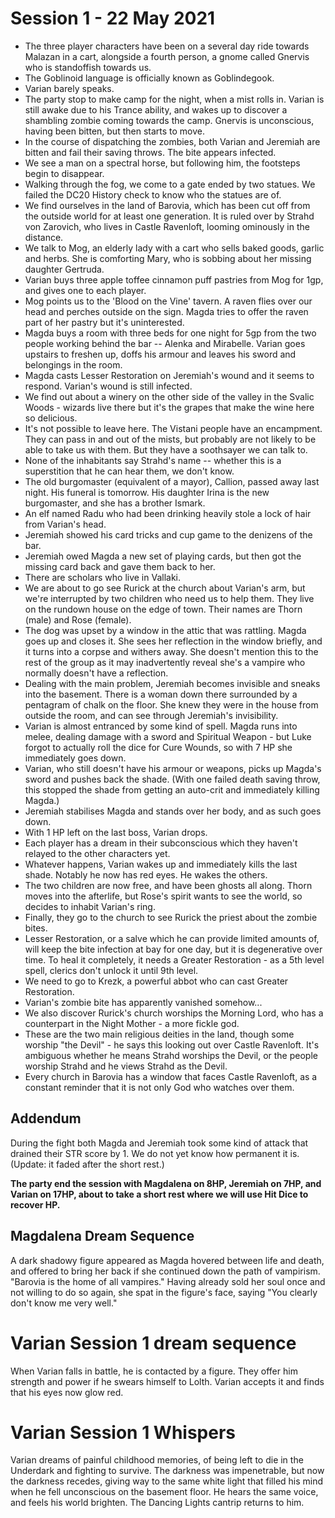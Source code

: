 # Session 1 - 22 May 2021

- The three player characters have been on a several day ride towards Malazan in a cart, alongside a fourth person, a gnome called Gnervis who is standoffish towards us.
- The Goblinoid language is officially known as Goblindegook.
- Varian barely speaks.
- The party stop to make camp for the night, when a mist rolls in. Varian is still awake due to his Trance ability, and wakes up to discover a shambling zombie coming towards the camp. Gnervis is unconscious, having been bitten, but then starts to move.
- In the course of dispatching the zombies, both Varian and Jeremiah are bitten and fail their saving throws. The bite appears infected.
- We see a man on a spectral horse, but following him, the footsteps begin to disappear.
- Walking through the fog, we come to a gate ended by two statues. We failed the DC20 History check to know who the statues are of.
- We find ourselves in the land of Barovia, which has been cut off from the outside world for at least one generation. It is ruled over by Strahd von Zarovich, who lives in Castle Ravenloft, looming ominously in the distance.
- We talk to Mog, an elderly lady with a cart who sells baked goods, garlic and herbs. She is comforting Mary, who is sobbing about her missing daughter Gertruda.
- Varian buys three apple toffee cinnamon puff pastries from Mog for 1gp, and gives one to each player.
- Mog points us to the 'Blood on the Vine' tavern. A raven flies over our head and perches outside on the sign. Magda tries to offer the raven part of her pastry but it's uninterested.
- Magda buys a room with three beds for one night for 5gp from the two people working behind the bar -- Alenka and Mirabelle. Varian goes upstairs to freshen up, doffs his armour and leaves his sword and belongings in the room.
- Magda casts Lesser Restoration on Jeremiah's wound and it seems to respond. Varian's wound is still infected. 
- We find out about a winery on the other side of the valley in the Svalic Woods - wizards live there but it's the grapes that make the wine here so delicious.
- It's not possible to leave here. The Vistani people have an encampment. They can pass in and out of the mists, but probably are not likely to be able to take us with them. But they have a soothsayer we can talk to.
- None of the inhabitants say Strahd's name -- whether this is a superstition that he can hear them, we don't know.
- The old burgomaster (equivalent of a mayor), Callion, passed away last night. His funeral is tomorrow. His daughter Irina is the new burgomaster, and she has a brother Ismark.
- An elf named Radu who had been drinking heavily stole a lock of hair from Varian's head.
- Jeremiah showed his card tricks and cup game to the denizens of the bar.
- Jeremiah owed Magda a new set of playing cards, but then got the missing card back and gave them back to her.
- There are scholars who live in Vallaki.
- We are about to go see Rurick at the church about Varian's arm, but we're interrupted by two children who need us to help them. They live on the rundown house on the edge of town. Their names are Thorn (male) and Rose (female).
- The dog was upset by a window in the attic that was rattling. Magda goes up and closes it. She sees her reflection in the window briefly, and it turns into a corpse and withers away. She doesn't mention this to the rest of the group as it may inadvertently reveal she's a vampire who normally doesn't have a reflection.
- Dealing with the main problem, Jeremiah becomes invisible and sneaks into the basement. There is a woman down there surrounded by a pentagram of chalk on the floor. She knew they were in the house from outside the room, and can see through Jeremiah's invisibility. 
- Varian is almost entranced by some kind of spell. Magda runs into melee, dealing damage with a sword and Spiritual Weapon - but Luke forgot to actually roll the dice for Cure Wounds, so with 7 HP she immediately goes down.
- Varian, who still doesn't have his armour or weapons, picks up Magda's sword and pushes back the shade. (With one failed death saving throw, this stopped the shade from getting an auto-crit and immediately killing Magda.)
- Jeremiah stabilises Magda and stands over her body, and as such goes down.
- With 1 HP left on the last boss, Varian drops.
- Each player has a dream in their subconscious which they haven't relayed to the other characters yet.
- Whatever happens, Varian wakes up and immediately kills the last shade. Notably he now has red eyes. He wakes the others.
- The two children are now free, and have been ghosts all along. Thorn moves into the afterlife, but Rose's spirit wants to see the world, so decides to inhabit Varian's ring.
- Finally, they go to the church to see Rurick the priest about the zombie bites.
- Lesser Restoration, or a salve which he can provide limited amounts of, will keep the bite infection at bay for one day, but it is degenerative over time. To heal it completely, it needs a Greater Restoration - as a 5th level spell, clerics don't unlock it until 9th level.
- We need to go to Krezk, a powerful abbot who can cast Greater Restoration.
- Varian's zombie bite has apparently vanished somehow...
- We also discover Rurick's church worships the Morning Lord, who has a counterpart in the Night Mother - a more fickle god. 
- These are the two main religious deities in the land, though some worship "the Devil" - he says this looking out over Castle Ravenloft. It's ambiguous whether he means Strahd worships the Devil, or the people worship Strahd and he views Strahd as the Devil.
- Every church in Barovia has a window that faces Castle Ravenloft, as a constant reminder that it is not only God who watches over them.

## Addendum

During the fight both Magda and Jeremiah took some kind of attack that drained their STR score by 1. We do not yet know how permanent it is. (Update: it faded after the short rest.)

**The party end the session with Magdalena on 8HP, Jeremiah on 7HP, and Varian on 17HP, about to take a short rest where we will use Hit Dice to recover HP.**

## Magdalena Dream Sequence

A dark shadowy figure appeared as Magda hovered between life and death, and offered to bring her back if she continued down the path of vampirism. "Barovia is the home of all vampires." Having already sold her soul once and not willing to do so again, she spat in the figure's face, saying "You clearly don't know me very well."


# Varian Session 1 dream sequence

When Varian falls in battle, he is contacted by a figure. They offer him strength and power if he swears himself to Lolth. Varian accepts it and finds that his eyes now glow red.

# Varian Session 1 Whispers

Varian dreams of painful childhood memories, of being left to die in the Underdark and fighting to survive. The darkness was impenetrable, but now the darkness recedes, giving way to the same white light that filled his mind when he fell unconscious on the basement floor. He hears the same voice, and feels his world brighten. The Dancing Lights cantrip returns to him.
